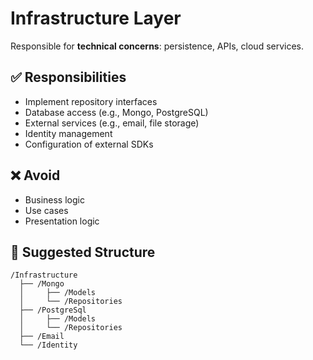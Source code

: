 # Infrastructure Layer

Responsible for **technical concerns**: persistence, APIs, cloud services.

## ✅ Responsibilities
- Implement repository interfaces
- Database access (e.g., Mongo, PostgreSQL)
- External services (e.g., email, file storage)
- Identity management
- Configuration of external SDKs

## ❌ Avoid
- Business logic
- Use cases
- Presentation logic

## 📁 Suggested Structure
```
/Infrastructure
  ├── /Mongo
  │     ├── /Models
  │     └── /Repositories
  ├── /PostgreSql
  │     ├── /Models
  │     └── /Repositories
  ├── /Email
  └── /Identity
```

